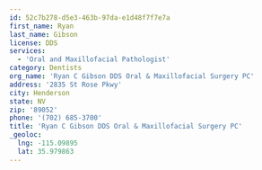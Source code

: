 ```yaml
---
id: 52c7b278-d5e3-463b-97da-e1d48f7f7e7a
first_name: Ryan
last_name: Gibson
license: DDS
services:
  - 'Oral and Maxillofacial Pathologist'
category: Dentists
org_name: 'Ryan C Gibson DDS Oral & Maxillofacial Surgery PC'
address: '2835 St Rose Pkwy'
city: Henderson
state: NV
zip: '89052'
phone: '(702) 685-3700'
title: 'Ryan C Gibson DDS Oral & Maxillofacial Surgery PC'
_geoloc:
  lng: -115.09895
  lat: 35.979863
---
```

